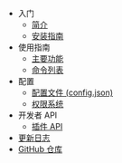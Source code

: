 -   入门
    -   [简介](README.md)
    -   [安装指南](use/Install.md)
-   使用指南
    -   [主要功能](use/Features.md)
    -   [命令列表](use/Commands.md)
-   配置
    -   [配置文件 (config.json)](config/config.md)
    -   [权限系统](config/permissions.md)
-   开发者 API
    -   [插件 API](api/API.md)
-   [更新日志](CHANGELOG.md) 
-   [GitHub 仓库](https://github.com/yangyangzhong82/czland) <!-- 替换为实际仓库链接 -->
